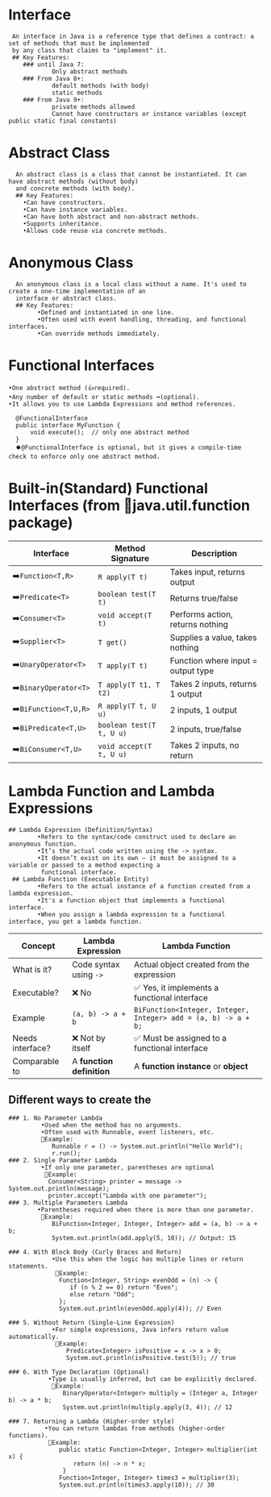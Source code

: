 #  Interface
     An interface in Java is a reference type that defines a contract: a set of methods that must be implemented 
     by any class that claims to "implement" it.
     ## Key Features:
        ### until Java 7:
                Only abstract methods
        ### From Java 8+:
                default methods (with body)
                static methods
        ### From Java 9+:
                private methods allowed
                Cannot have constructors or instance variables (except public static final constants)

# Abstract Class
      An abstract class is a class that cannot be instantiated. It can have abstract methods (without body) 
      and concrete methods (with body).
      ## Key Features:
        •Can have constructors.
        •Can have instance variables.
        •Can have both abstract and non-abstract methods.
        •Supports inheritance.
        •Allows code reuse via concrete methods.

# Anonymous Class
      An anonymous class is a local class without a name. It's used to create a one-time implementation of an 
      interface or abstract class.
      ## Key Features:
            •Defined and instantiated in one line.
            •Often used with event handling, threading, and functional interfaces.
            •Can override methods immediately.

# Functional Interfaces
    •One abstract method (👍required).
    •Any number of default or static methods ➡️(optional).
    •It allows you to use Lambda Expressions and method references.

      @FunctionalInterface
      public interface MyFunction {
          void execute();  // only one abstract method
      }
      ⏺️@FunctionalInterface is optional, but it gives a compile-time check to enforce only one abstract method.

# Built-in(Standard) Functional Interfaces (from 🔵java.util.function package)

| Interface             | Method Signature        | Description                       |
|-----------------------| -----------------------  | ----------------------------------|
| ➡️`Function<T,R>`     | `R apply(T t)`          | Takes input, returns output       |
| ➡️`Predicate<T>`      | `boolean test(T t)`     | Returns true/false                |
| ➡️`Consumer<T>`       | `void accept(T t)`      | Performs action, returns nothing  |
| ➡️`Supplier<T>`       | `T get()`               | Supplies a value, takes nothing   |
| ➡️`UnaryOperator<T>`  | `T apply(T t)`          | Function where input = output type |
| ➡️`BinaryOperator<T>` | `T apply(T t1, T t2)`   | Takes 2 inputs, returns 1 output  |
| ➡️`BiFunction<T,U,R>` | `R apply(T t, U u)`     | 2 inputs, 1 output                |
| ➡️`BiPredicate<T,U>`  | `boolean test(T t, U u)` | 2 inputs, true/false              |
| ➡️`BiConsumer<T,U>`   | `void accept(T t, U u)` | Takes 2 inputs, no return         |


# Lambda Function and Lambda Expressions

    ## Lambda Expression (Definition/Syntax)
            •Refers to the syntax/code construct used to declare an anonymous function.
            •It’s the actual code written using the -> syntax.
            •It doesn’t exist on its own – it must be assigned to a variable or passed to a method expecting a 
             functional interface.
     ## Lambda Function (Executable Entity)
            •Refers to the actual instance of a function created from a lambda expression.
            •It's a function object that implements a functional interface.
            •When you assign a lambda expression to a functional interface, you get a lambda function.

| Concept          | Lambda Expression         | Lambda Function                                                |
| ---------------- | ------------------------- | -------------------------------------------------------------- |
| What is it?      | Code syntax using `->`    | Actual object created from the expression                      |
| Executable?      | ❌ No                      | ✅ Yes, it implements a functional interface                    |
| Example          | `(a, b) -> a + b`         | `BiFunction<Integer, Integer, Integer> add = (a, b) -> a + b;` |
| Needs interface? | ❌ Not by itself           | ✅ Must be assigned to a functional interface                   |
| Comparable to    | A **function definition** | A **function instance** or **object**                          |

  
  ## Different ways to create the    
     
    ### 1. No Parameter Lambda
             •Used when the method has no arguments.
             •Often used with Runnable, event listeners, etc.
             🔵Example: 
                Runnable r = () -> System.out.println("Hello World");
                r.run();
    ### 2. Single Parameter Lambda
             •If only one parameter, parentheses are optional
              🔵Example:
               Consumer<String> printer = message -> System.out.println(message);
               printer.accept("Lambda with one parameter");
    ### 3. Multiple Parameters Lambda
            •Parentheses required when there is more than one parameter.
             🔵Example:
                BiFunction<Integer, Integer, Integer> add = (a, b) -> a + b;
                System.out.println(add.apply(5, 10)); // Output: 15

    ### 4. With Block Body (Curly Braces and Return)
                •Use this when the logic has multiple lines or return statements.
                 🔵Example:
                  Function<Integer, String> evenOdd = (n) -> {
                     if (n % 2 == 0) return "Even";
                     else return "Odd";
                  };
                  System.out.println(evenOdd.apply(4)); // Even

    ### 5. Without Return (Single-Line Expression)
                •For simple expressions, Java infers return value automatically.
                 🔵Example:                    
                    Predicate<Integer> isPositive = x -> x > 0;
                    System.out.println(isPositive.test(5)); // true

    ### 6. With Type Declaration (Optional)
               •Type is usually inferred, but can be explicitly declared.
                🔵Example:
                   BinaryOperator<Integer> multiply = (Integer a, Integer b) -> a * b;
                   System.out.println(multiply.apply(3, 4)); // 12

    ### 7. Returning a Lambda (Higher-order style)
              •You can return lambdas from methods (higher-order functions).
               🔵Example:
                  public static Function<Integer, Integer> multiplier(int x) {
                      return (n) -> n * x;
                   }
                  Function<Integer, Integer> times3 = multiplier(3);
                  System.out.println(times3.apply(10)); // 30









